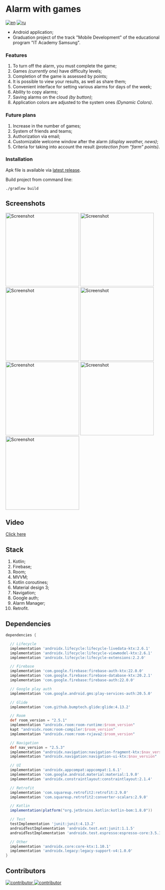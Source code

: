 # Alarm with games

[![en](https://img.shields.io/badge/lang-en-blue.svg)](README.md)
[![ru](https://img.shields.io/badge/lang-ru-red.svg)](README.ru.md)

- Android application;
- Graduation project of the track "Mobile Development" of the educational program "IT Academy
  Samsung".

### Features

1. To turn off the alarm, you must complete the game;
2. Games *(currently one)* have difficulty levels;
3. Completion of the game is assessed by points;
4. It is possible to view your results, as well as share them;
5. Convenient interface for setting various alarms for days of the week;
6. Ability to copy alarms;
7. Saving alarms on the cloud *(by button)*;
8. Application colors are adjusted to the system ones *(Dynamic Colors)*.

### Future plans

1. Increase in the number of games;
2. System of friends and teams;
3. Authorization via email;
4. Customizable welcome window after the alarm *(display weather, news)*;
5. Criteria for taking into account the result *(protection from “farm” points)*.

### Installation

Apk file is available via <a href="https://github.com/Gribbirg/games-alarm-app/releases">latest
release</a>.

Build project from command line:

```
./gradlew build
```

## Screenshots

<img src="https://github.com/Gribbirg/games-alarm-app/assets/115590353/1a842c82-3be6-4812-a4ce-7ead381bdf88" width="240px" alt="Screenshot" />
<img src="https://github.com/Gribbirg/games-alarm-app/assets/115590353/cdb1ab37-a6c4-4e94-824b-ac1d5c1805c8" width="240px" alt="Screenshot" />
<img src="https://github.com/Gribbirg/games-alarm-app/assets/115590353/33ffa7e6-ae14-4d7f-b9be-020556cbab20" width="240px" alt="Screenshot" />
<img src="https://github.com/Gribbirg/games-alarm-app/assets/115590353/a295d149-216d-441f-8622-35f0281cf1d7" width="240px" alt="Screenshot" />
<img src="https://github.com/Gribbirg/games-alarm-app/assets/115590353/43097668-7527-4440-a98e-a8724dba6a45" width="240px" alt="Screenshot" />
<img src="https://github.com/Gribbirg/games-alarm-app/assets/115590353/6c58916c-bc64-4953-9741-a9c1e148e658" width="240px" alt="Screenshot" />
<img src="https://github.com/Gribbirg/games-alarm-app/assets/115590353/0255233c-5466-4746-bd79-5030e05a34d2" width="240px" alt="Screenshot" />

## Video

[Click here](https://github.com/Gribbirg/games-alarm-app/assets/115590353/b7cd536a-2099-4cb9-a9fc-2116b01fdb30)

## Stack

1. Kotlin;
2. Firebase;
3. Room;
4. MVVM;
5. Kotlin coroutines;
6. Material design 3;
7. Navigation;
8. Google auth;
9. Alarm Manager;
10. Retrofit.

## Dependencies

```groovy
dependencies {

  // Lifecycle
  implementation 'androidx.lifecycle:lifecycle-livedata-ktx:2.6.1'
  implementation 'androidx.lifecycle:lifecycle-viewmodel-ktx:2.6.1'
  implementation 'androidx.lifecycle:lifecycle-extensions:2.2.0'

  // Firebase
  implementation 'com.google.firebase:firebase-auth-ktx:22.0.0'
  implementation 'com.google.firebase:firebase-database-ktx:20.2.1'
  implementation 'com.google.firebase:firebase-auth:22.0.0'

  // Google play auth
  implementation 'com.google.android.gms:play-services-auth:20.5.0'

  // Glide
  implementation 'com.github.bumptech.glide:glide:4.13.2'

  // Room
  def room_version = "2.5.1"
  implementation "androidx.room:room-runtime:$room_version"
  kapt "androidx.room:room-compiler:$room_version"
  implementation "androidx.room:room-rxjava2:$room_version"

  // Navigation
  def nav_version = "2.5.3"
  implementation "androidx.navigation:navigation-fragment-ktx:$nav_version"
  implementation "androidx.navigation:navigation-ui-ktx:$nav_version"

  // UI
  implementation 'androidx.appcompat:appcompat:1.6.1'
  implementation 'com.google.android.material:material:1.9.0'
  implementation 'androidx.constraintlayout:constraintlayout:2.1.4'

  // Retrofit
  implementation 'com.squareup.retrofit2:retrofit:2.9.0'
  implementation 'com.squareup.retrofit2:converter-scalars:2.9.0'

  // Kotlin
  implementation(platform("org.jetbrains.kotlin:kotlin-bom:1.8.0"))

  // Test
  testImplementation 'junit:junit:4.13.2'
  androidTestImplementation 'androidx.test.ext:junit:1.1.5'
  androidTestImplementation 'androidx.test.espresso:espresso-core:3.5.1'

  // Other
  implementation 'androidx.core:core-ktx:1.10.1'
  implementation 'androidx.legacy:legacy-support-v4:1.0.0'
}
```

## Contributors

<a href="https://github.com/Gribbirg/games-alarm-app/graphs/contributors">
  <img src="https://contrib.rocks/image?repo=Gribbirg/games-alarm-app" alt="contributor" />
</a>
<a href="https://github.com/aviafaviaf">
  <img src="https://contrib.rocks/image?repo=aviafaviaf/weather" alt="contributor" />
</a>